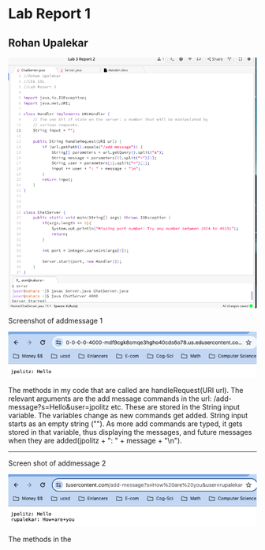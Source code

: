 
# Lab Report 1

## Rohan Upalekar

![Image](Chatservercode.png)

Screenshot of addmessage 1


![Image](addmessage1.png)


The methods in my code that are called are handleRequest(URI url). The relevant arguments are the add message commands in the url: /add-message?s=Hello&user=jpolitz etc. These are stored in the String input variable. The variables change as new commands get added. String input starts as an empty string (""). As more add commands are typed, it gets stored in that variable, thus displaying the messages, and future messages when they are added(jpolitz + ": " + message + "\n"). 

---
Screen shot of addmessage 2


![Image](addmessage2.png)

The methods in the 
 
